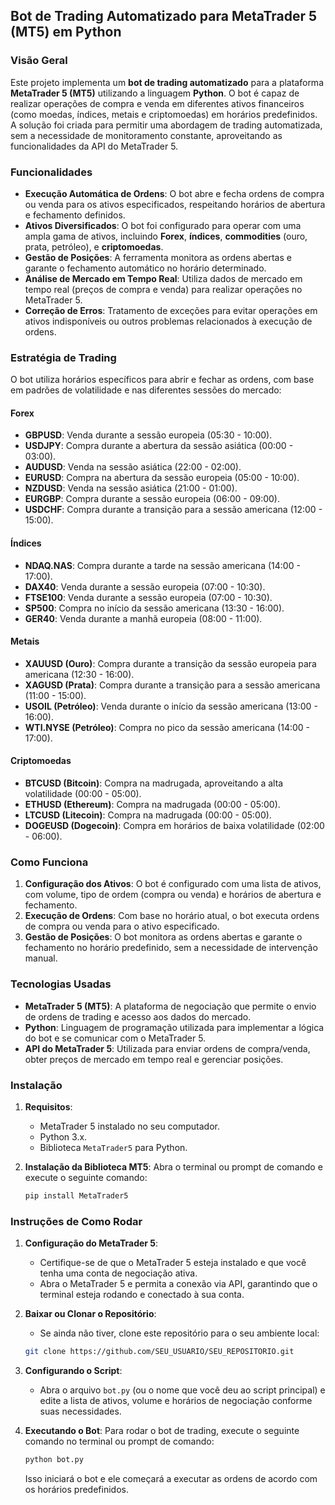 ## **Bot de Trading Automatizado para MetaTrader 5 (MT5) em Python**

### **Visão Geral**
Este projeto implementa um **bot de trading automatizado** para a plataforma **MetaTrader 5 (MT5)** utilizando a linguagem **Python**. O bot é capaz de realizar operações de compra e venda em diferentes ativos financeiros (como moedas, índices, metais e criptomoedas) em horários predefinidos. A solução foi criada para permitir uma abordagem de trading automatizada, sem a necessidade de monitoramento constante, aproveitando as funcionalidades da API do MetaTrader 5.

### **Funcionalidades**
- **Execução Automática de Ordens**: O bot abre e fecha ordens de compra ou venda para os ativos especificados, respeitando horários de abertura e fechamento definidos.
- **Ativos Diversificados**: O bot foi configurado para operar com uma ampla gama de ativos, incluindo **Forex**, **índices**, **commodities** (ouro, prata, petróleo), e **criptomoedas**.
- **Gestão de Posições**: A ferramenta monitora as ordens abertas e garante o fechamento automático no horário determinado.
- **Análise de Mercado em Tempo Real**: Utiliza dados de mercado em tempo real (preços de compra e venda) para realizar operações no MetaTrader 5.
- **Correção de Erros**: Tratamento de exceções para evitar operações em ativos indisponíveis ou outros problemas relacionados à execução de ordens.

### **Estratégia de Trading**
O bot utiliza horários específicos para abrir e fechar as ordens, com base em padrões de volatilidade e nas diferentes sessões do mercado:

#### **Forex**
- **GBPUSD**: Venda durante a sessão europeia (05:30 - 10:00).
- **USDJPY**: Compra durante a abertura da sessão asiática (00:00 - 03:00).
- **AUDUSD**: Venda na sessão asiática (22:00 - 02:00).
- **EURUSD**: Compra na abertura da sessão europeia (05:00 - 10:00).
- **NZDUSD**: Venda na sessão asiática (21:00 - 01:00).
- **EURGBP**: Compra durante a sessão europeia (06:00 - 09:00).
- **USDCHF**: Compra durante a transição para a sessão americana (12:00 - 15:00).

#### **Índices**
- **NDAQ.NAS**: Compra durante a tarde na sessão americana (14:00 - 17:00).
- **DAX40**: Venda durante a sessão europeia (07:00 - 10:30).
- **FTSE100**: Venda durante a sessão europeia (07:00 - 10:30).
- **SP500**: Compra no início da sessão americana (13:30 - 16:00).
- **GER40**: Venda durante a manhã europeia (08:00 - 11:00).

#### **Metais**
- **XAUUSD (Ouro)**: Compra durante a transição da sessão europeia para americana (12:30 - 16:00).
- **XAGUSD (Prata)**: Compra durante a transição para a sessão americana (11:00 - 15:00).
- **USOIL (Petróleo)**: Venda durante o início da sessão americana (13:00 - 16:00).
- **WTI.NYSE (Petróleo)**: Compra no pico da sessão americana (14:00 - 17:00).

#### **Criptomoedas**
- **BTCUSD (Bitcoin)**: Compra na madrugada, aproveitando a alta volatilidade (00:00 - 05:00).
- **ETHUSD (Ethereum)**: Compra na madrugada (00:00 - 05:00).
- **LTCUSD (Litecoin)**: Compra na madrugada (00:00 - 05:00).
- **DOGEUSD (Dogecoin)**: Compra em horários de baixa volatilidade (02:00 - 06:00).

### **Como Funciona**
1. **Configuração dos Ativos**: O bot é configurado com uma lista de ativos, com volume, tipo de ordem (compra ou venda) e horários de abertura e fechamento.
2. **Execução de Ordens**: Com base no horário atual, o bot executa ordens de compra ou venda para o ativo especificado.
3. **Gestão de Posições**: O bot monitora as ordens abertas e garante o fechamento no horário predefinido, sem a necessidade de intervenção manual.

### **Tecnologias Usadas**
- **MetaTrader 5 (MT5)**: A plataforma de negociação que permite o envio de ordens de trading e acesso aos dados do mercado.
- **Python**: Linguagem de programação utilizada para implementar a lógica do bot e se comunicar com o MetaTrader 5.
- **API do MetaTrader 5**: Utilizada para enviar ordens de compra/venda, obter preços de mercado em tempo real e gerenciar posições.

### **Instalação**
1. **Requisitos**:
   - MetaTrader 5 instalado no seu computador.
   - Python 3.x.
   - Biblioteca `MetaTrader5` para Python.
   
2. **Instalação da Biblioteca MT5**:
   Abra o terminal ou prompt de comando e execute o seguinte comando:
   ```bash
   pip install MetaTrader5
   ```

### **Instruções de Como Rodar**
1. **Configuração do MetaTrader 5**:
   - Certifique-se de que o MetaTrader 5 esteja instalado e que você tenha uma conta de negociação ativa.
   - Abra o MetaTrader 5 e permita a conexão via API, garantindo que o terminal esteja rodando e conectado à sua conta.

2. **Baixar ou Clonar o Repositório**:
   - Se ainda não tiver, clone este repositório para o seu ambiente local:
   ```bash
   git clone https://github.com/SEU_USUARIO/SEU_REPOSITORIO.git
   ```

3. **Configurando o Script**:
   - Abra o arquivo `bot.py` (ou o nome que você deu ao script principal) e edite a lista de ativos, volume e horários de negociação conforme suas necessidades.

4. **Executando o Bot**:
   Para rodar o bot de trading, execute o seguinte comando no terminal ou prompt de comando:
   ```bash
   python bot.py
   ```

   Isso iniciará o bot e ele começará a executar as ordens de acordo com os horários predefinidos.
